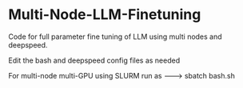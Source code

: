 # Multi-Node-LLM-Finetuning

Code for full parameter fine tuning of LLM using multi nodes and deepspeed.

Edit the bash and deepspeed config files as needed

For multi-node multi-GPU using SLURM run as ---> sbatch bash.sh
